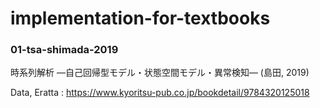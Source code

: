 # implementation-for-textbooks

### 01-tsa-shimada-2019

時系列解析 ―自己回帰型モデル・状態空間モデル・異常検知― (島田, 2019)

Data, Eratta : https://www.kyoritsu-pub.co.jp/bookdetail/9784320125018



